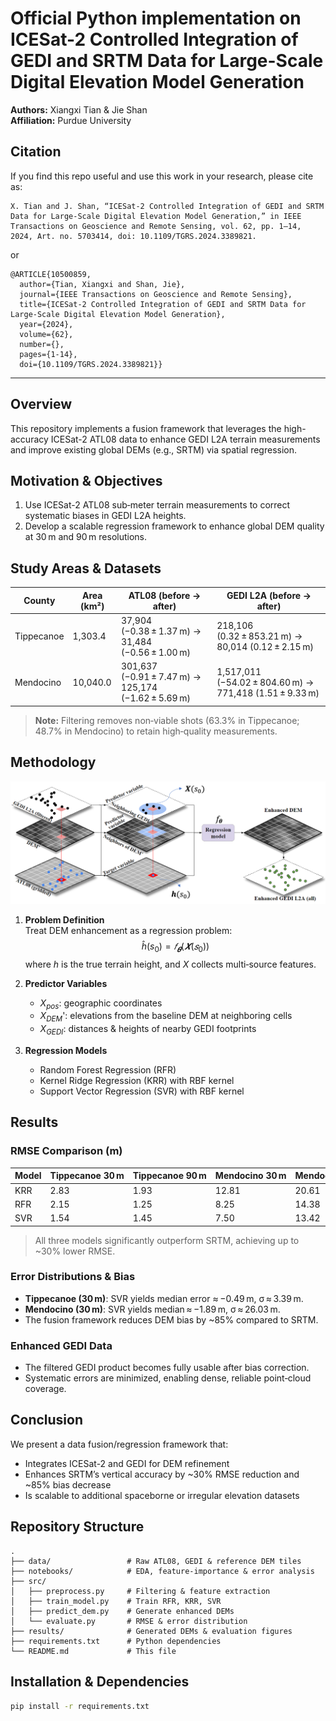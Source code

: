 
# Official Python implementation on ICESat-2 Controlled Integration of GEDI and SRTM Data for Large-Scale Digital Elevation Model Generation

**Authors:** Xiangxi Tian & Jie Shan  
**Affiliation:** Purdue University

## Citation

If you find this repo useful and use this work in your research, please cite as:
```
X. Tian and J. Shan, “ICESat-2 Controlled Integration of GEDI and SRTM Data for Large-Scale Digital Elevation Model Generation,” in IEEE Transactions on Geoscience and Remote Sensing, vol. 62, pp. 1–14, 2024, Art. no. 5703414, doi: 10.1109/TGRS.2024.3389821.
```
or
```
@ARTICLE{10500859,
  author={Tian, Xiangxi and Shan, Jie},
  journal={IEEE Transactions on Geoscience and Remote Sensing}, 
  title={ICESat-2 Controlled Integration of GEDI and SRTM Data for Large-Scale Digital Elevation Model Generation}, 
  year={2024},
  volume={62},
  number={},
  pages={1-14},
  doi={10.1109/TGRS.2024.3389821}}

```

---

## Overview
This repository implements a fusion framework that leverages the high-accuracy ICESat-2 ATL08 data to enhance GEDI L2A terrain measurements and improve existing global DEMs (e.g., SRTM) via spatial regression.

## Motivation & Objectives
1. Use ICESat-2 ATL08 sub‑meter terrain measurements to correct systematic biases in GEDI L2A heights.  
2. Develop a scalable regression framework to enhance global DEM quality at 30 m and 90 m resolutions.

## Study Areas & Datasets
| County      | Area (km²) | ATL08 (before → after)                        | GEDI L2A (before → after)                     |
|-------------|------------|-----------------------------------------------|-----------------------------------------------|
| Tippecanoe  | 1,303.4    | 37,904 (−0.38 ± 1.37 m) → 31,484 (−0.56 ± 1.00 m) | 218,106 (0.32 ± 853.21 m) → 80,014 (0.12 ± 2.15 m) |
| Mendocino   | 10,040.0   | 301,637 (−0.91 ± 7.47 m) → 125,174 (−1.62 ± 5.69 m) | 1,517,011 (−54.02 ± 804.60 m) → 771,418 (1.51 ± 9.33 m) |

> **Note:** Filtering removes non‑viable shots (63.3% in Tippecanoe; 48.7% in Mendocino) to retain high‑quality measurements.

## Methodology

<img src="src/workflow.png" alt="Workflow diagram" width="600"/>

1. **Problem Definition**  
   Treat DEM enhancement as a regression problem:
   $$
   \hat h(s_0) = 𝑓_𝜽 (𝑿(𝑠_0 ))
   $$
   where $h$ is the true terrain height, and $X$ collects multi‑source features.

2. **Predictor Variables**  
   - $X_{pos}$: geographic coordinates  
   - $X_{DEM}$': elevations from the baseline DEM at neighboring cells  
   - $X_{GEDI}$: distances & heights of nearby GEDI footprints  

3. **Regression Models**  
   - Random Forest Regression (RFR)  
   - Kernel Ridge Regression (KRR) with RBF kernel  
   - Support Vector Regression (SVR) with RBF kernel  

## Results

### RMSE Comparison (m)

| Model | Tippecanoe 30 m | Tippecanoe 90 m | Mendocino 30 m | Mendocino 90 m |
|-------|-----------------|-----------------|----------------|----------------|
| KRR   | 2.83            | 1.93            | 12.81          | 20.61          |
| RFR   | 2.15            | 1.25            |  8.25          | 14.38          |
| SVR   | 1.54            | 1.45            |  7.50          | 13.42          |

> All three models significantly outperform SRTM, achieving up to ~30% lower RMSE.

### Error Distributions & Bias
- **Tippecanoe (30 m)**: SVR yields median error ≈ −0.49 m, σ ≈ 3.39 m.  
- **Mendocino (30 m)**: SVR yields median ≈ −1.89 m, σ ≈ 26.03 m.  
- The fusion framework reduces DEM bias by ~85% compared to SRTM.

### Enhanced GEDI Data
- The filtered GEDI product becomes fully usable after bias correction.  
- Systematic errors are minimized, enabling dense, reliable point‑cloud coverage.

## Conclusion
We present a data fusion/regression framework that:
- Integrates ICESat-2 and GEDI for DEM refinement  
- Enhances SRTM’s vertical accuracy by ~30% RMSE reduction and ~85% bias decrease  
- Is scalable to additional spaceborne or irregular elevation datasets

## Repository Structure
```
.
├── data/                 # Raw ATL08, GEDI & reference DEM tiles
├── notebooks/            # EDA, feature‑importance & error analysis
├── src/
│   ├── preprocess.py     # Filtering & feature extraction
│   ├── train_model.py    # Train RFR, KRR, SVR
│   ├── predict_dem.py    # Generate enhanced DEMs
│   └── evaluate.py       # RMSE & error distribution
├── results/              # Generated DEMs & evaluation figures
├── requirements.txt      # Python dependencies
└── README.md             # This file
```

## Installation & Dependencies
```bash
pip install -r requirements.txt
```

<!-- ## Usage

1. **Preprocess & filter data**  
   ```bash
   python src/preprocess.py      --icesat2 data/ATL08/      --gedi data/GEDI/      --out data/processed/
   ```
2. **Train regression models**  
   ```bash
   python src/train_model.py      --input data/processed/      --model_dir models/
   ```
3. **Generate enhanced DEM**  
   ```bash
   python src/predict_dem.py      --model models/svr.pkl      --resolution 30      --out results/dem_30m.tif
   ```
4. **Evaluate & visualize**  
   ```bash
   python src/evaluate.py      --dem results/dem_30m.tif      --reference data/3DEP/      --out results/metrics.csv
   ``` -->

